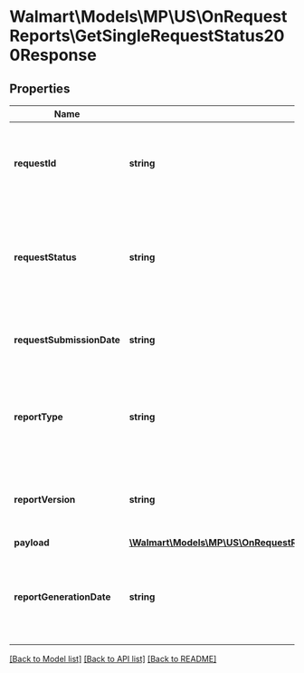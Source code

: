 # Walmart\Models\MP\US\OnRequestReports\GetSingleRequestStatus200Response

## Properties

Name | Type | Description | Notes
------------ | ------------- | ------------- | -------------
**requestId** | **string** | Automated ID generated by system that uniquely identifies the report request. | [optional]
**requestStatus** | **string** | Status of report request. Possible values are RECEIVED, INPROGRESS, READY, ERROR. | [optional]
**requestSubmissionDate** | **string** | Date and time on which the report request is submitted. | [optional]
**reportType** | **string** | Type of report for which the request is created. Example, ITEM for Item Report. | [optional]
**reportVersion** | **string** | Version of report for which the request is created. Example, v1. | [optional]
**payload** | [**\Walmart\Models\MP\US\OnRequestReports\GetRequestsStatus200ResponseRequestsInnerPayload**](GetRequestsStatus200ResponseRequestsInnerPayload.md) |  | [optional]
**reportGenerationDate** | **string** | Date and time on which the report is generated. Attribute is available only if report is generated. | [optional]


[[Back to Model list]](./) [[Back to API list]](../../../../../README.md#supported-apis) [[Back to README]](../../../../../README.md)
